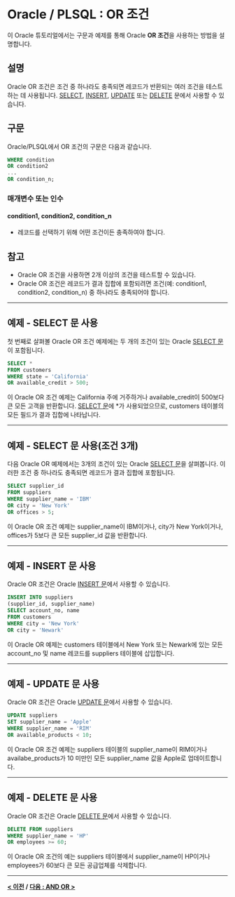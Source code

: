 # Oracle / PLSQL : OR 조건

이 Oracle 튜토리얼에서는 구문과 예제를 통해 Oracle **OR 조건**을 사용하는 방법을 설명합니다.

## 설명
Oracle OR 조건은 조건 중 하나라도 충족되면 레코드가 반환되는 여러 조건을 테스트하는 데 사용됩니다. [SELECT](SELECT.md), [INSERT](INSERT.md), [UPDATE](UPDATE.md) 또는 [DELETE](DELETE.md) 문에서 사용할 수 있습니다.

## 구문
Oracle/PLSQL에서 OR 조건의 구문은 다음과 같습니다.
```SQL
WHERE condition
OR condition2
...
OR condition_n;
```
### 매개변수 또는 인수
#### condition1, condition2, condition_n
- 레코드를 선택하기 위해 어떤 조건이든 충족하여야 합니다.

## 참고
- Oracle OR 조건을 사용하면 2개 이상의 조건을 테스트할 수 있습니다.
- Oracle OR 조건은 레코드가 결과 집합에 포함되려면 조건(예: condition1, condition2, condition_n) 중 하나라도 충족되어야 합니다.

---
## 예제 - SELECT 문 사용
첫 번째로 살펴볼 Oracle OR 조건 예제에는 두 개의 조건이 있는 Oracle [SELECT 문](SELECT.md)이 포함됩니다.
```SQL
SELECT *
FROM customers
WHERE state = 'California'
OR available_credit > 500;
```
이 Oracle OR 조건 예제는 California 주에 거주하거나 available_credit이 500보다 큰 모든 고객을 반환합니다. [SELECT 문](SELECT.md)에 *가 사용되었으므로, customers 테이블의 모든 필드가 결과 집합에 나타납니다.

---
## 예제 - SELECT 문 사용(조건 3개)
다음 Oracle OR 예제에서는 3개의 조건이 있는 Oracle [SELECT 문](SELECT.md)을 살펴봅니다. 이러한 조건 중 하나라도 충족되면 레코드가 결과 집합에 포함됩니다.
```SQL
SELECT supplier_id
FROM suppliers
WHERE supplier_name = 'IBM'
OR city = 'New York'
OR offices > 5;
```
이 Oracle OR 조건 예제는 supplier_name이 IBM이거나, city가 New York이거나, offices가 5보다 큰 모든 supplier_id 값을 반환합니다.

---
## 예제 - INSERT 문 사용
Oracle OR 조건은 Oracle [INSERT 문](INSERT.md)에서 사용할 수 있습니다.
```SQL
INSERT INTO suppliers
(supplier_id, supplier_name)
SELECT account_no, name
FROM customers
WHERE city = 'New York'
OR city = 'Newark'
```
이 Oracle OR 예제는 customers 테이블에서 New York 또는 Newark에 있는 모든 account_no 및 name 레코드를 suppliers 테이블에 삽입합니다.

---
## 예제 - UPDATE 문 사용
Oracle OR 조건은 Oracle [UPDATE 문](UPDATE.md)에서 사용할 수 있습니다.
```SQL
UPDATE suppliers
SET supplier_name = 'Apple'
WHERE supplier_name = 'RIM'
OR available_products < 10;
```
이 Oracle OR 조건 예제는 suppliers 테이블의 supplier_name이 RIM이거나 availabe_products가 10 미만인 모든 supplier_name 값을 Apple로 업데이트합니다.

---
## 예제 - DELETE 문 사용
Oracle OR 조건은 Oracle [DELETE 문](DELETE.md)에서 사용할 수 있습니다.
```SQL
DELETE FROM suppliers
WHERE supplier_name = 'HP'
OR employees >= 60;
```
이 Oracle OR 조건의 예는 suppliers 테이블에서 supplier_name이 HP이거나 employees가 60보다 큰 모든 공급업체를 삭제합니다.

---
**[< 이전](AND.md) / [다음 : AND OR >](AND_OR.md)**